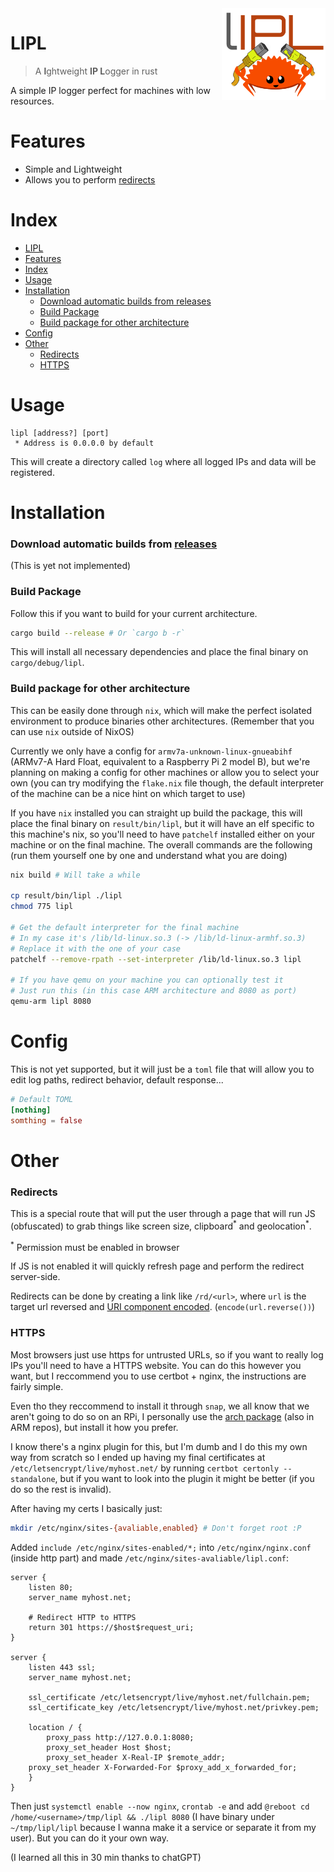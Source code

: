 <img src="assets/img/logo.png" align="right" width="33%"/>

# LIPL
> A **l**ghtweight **IP L**ogger in rust

A simple IP logger perfect for machines with low resources.

# Features
* Simple and Lightweight
* Allows you to perform [redirects](#redirects)

# Index
- [LIPL](#lipl)
- [Features](#features)
- [Index](#index)
- [Usage](#usage)
- [Installation](#installation)
    - [Download automatic builds from releases](#download-automatic-builds-from-releases)
    - [Build Package](#build-package)
    - [Build package for other architecture](#build-package-for-other-architecture)
- [Config](#config)
- [Other](#other)
    - [Redirects](#redirects)
    - [HTTPS](#https)

# Usage
```
lipl [address?] [port]
 * Address is 0.0.0.0 by default
```
This will create a directory called `log` where all logged IPs and data will be registered.

# Installation
### Download automatic builds from [releases](https://github.com/DefendSec/light-ip-logger-rs/releases)
(This is yet not implemented)

### Build Package
Follow this if you want to build for your current architecture.
```bash
cargo build --release # Or `cargo b -r`
```
This will install all necessary dependencies and place the final binary on `cargo/debug/lipl`.

### Build package for other architecture
This can be easily done through `nix`, which will make the perfect isolated environment to produce binaries other architectures. (Remember that you can use `nix` outside of NixOS)

Currently we only have a config for `armv7a-unknown-linux-gnueabihf` (ARMv7-A Hard Float, equivalent to a Raspberry Pi 2 model B), but we're planning on making a config for other machines or allow you to select your own (you can try modifying the `flake.nix` file though, the default interpreter of the machine can be a nice hint on which target to use)

If you have `nix` installed you can straight up build the package, this will place the final binary on `result/bin/lipl`, but it will have an elf specific to this machine's nix, so you'll need to have `patchelf` installed either on your machine or on the final machine. The overall commands are the following (run them yourself one by one and understand what you are doing)

```bash
nix build # Will take a while

cp result/bin/lipl ./lipl
chmod 775 lipl

# Get the default interpreter for the final machine
# In my case it's /lib/ld-linux.so.3 (-> /lib/ld-linux-armhf.so.3)
# Replace it with the one of your case
patchelf --remove-rpath --set-interpreter /lib/ld-linux.so.3 lipl

# If you have qemu on your machine you can optionally test it
# Just run this (in this case ARM architecture and 8080 as port)
qemu-arm lipl 8080
```

# Config
This is not yet supported, but it will just be a `toml` file that will allow you to edit log paths, redirect behavior, default response...
```toml
# Default TOML
[nothing]
somthing = false
```

# Other

### Redirects
This is a special route that will put the user through a page that will run JS (obfuscated) to grab things like screen size, clipboard<sup>\*</sup> and geolocation<sup>\*</sup>.

<sup>\*</sup> Permission must be enabled in browser

If JS is not enabled it will quickly refresh page and perform the redirect server-side.

Redirects can be done by creating a link like `/rd/<url>`, where `url` is the target url reversed and [URI component encoded](https://developer.mozilla.org/en-US/docs/Web/JavaScript/Reference/Global_Objects/encodeURIComponent). (`encode(url.reverse())`)


### HTTPS
Most browsers just use https for untrusted URLs, so if you want to really log IPs you'll need to have a HTTPS website. You can do this however you want, but I reccommend you to use certbot + nginx, the instructions are fairly simple.

Even tho they reccommend to install it through `snap`, we all know that we aren't going to do so on an RPi, I personally use the [arch package](https://archlinux.org/packages/extra/any/certbot/) (also in ARM repos), but install it how you prefer.

I know there's a nginx plugin for this, but I'm dumb and I do this my own way from scratch so I ended up having my final certificates at `/etc/letsencrypt/live/myhost.net/` by running `certbot certonly --standalone`, but if you want to look into the plugin it might be better (if you do so the rest is invalid).

After having my certs I basically just:
```bash
mkdir /etc/nginx/sites-{avaliable,enabled} # Don't forget root :P
```

Added `include /etc/nginx/sites-enabled/*;` into `/etc/nginx/nginx.conf` (inside http part) and made `/etc/nginx/sites-avaliable/lipl.conf`:
```nginx
server {
    listen 80;
    server_name myhost.net;

    # Redirect HTTP to HTTPS
    return 301 https://$host$request_uri;
}

server {
    listen 443 ssl;
    server_name myhost.net;

    ssl_certificate /etc/letsencrypt/live/myhost.net/fullchain.pem;
    ssl_certificate_key /etc/letsencrypt/live/myhost.net/privkey.pem;

    location / {
        proxy_pass http://127.0.0.1:8080;
        proxy_set_header Host $host;
        proxy_set_header X-Real-IP $remote_addr;
	proxy_set_header X-Forwarded-For $proxy_add_x_forwarded_for;
    }
}
```
Then just `systemctl enable --now nginx`, `crontab -e` and add `@reboot cd /home/<username>/tmp/lipl && ./lipl 8080` (I have binary under `~/tmp/lipl/lipl` because I wanna make it a service or separate it from my user). But you can do it your own way.

(I learned all this in 30 min thanks to chatGPT)
